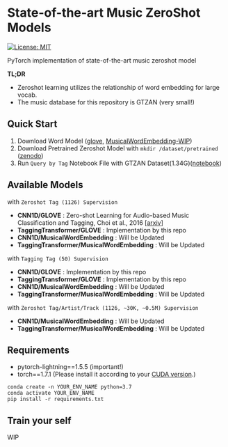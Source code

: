 # State-of-the-art Music ZeroShot Models
[![License: MIT](https://img.shields.io/badge/License-MIT-yellow.svg)](https://opensource.org/licenses/MIT)

PyTorch implementation of state-of-the-art music zeroshot model

**TL;DR**
- Zeroshot learning utilizes the relationship of word embedding for large vocab.
- The music database for this repository is GTZAN (very small!)

## Quick Start
1. Download Word Model ([glove](https://nlp.stanford.edu/data/glove.42B.300d.zip), [MusicalWordEmbedding-WIP](#))
2. Download Pretrained Zeroshot Model with `mkdir /dataset/pretrained` ([zenodo](https://zenodo.org/record/6395456))
3. Run `Query by Tag` Notebook File with GTZAN Dataset(1.34G)([notebook](https://github.com/SeungHeonDoh/music_zeroshot_models/blob/master/notebook/Query_by_Tag.ipynb))

## Available Models 

with `Zeroshot Tag (1126) Supervision`

- **CNN1D/GLOVE** : Zero-shot Learning for Audio-based Music Classification and Tagging, Choi et al., 2016 [[arxiv](https://arxiv.org/abs/1907.02670)]
- **TaggingTransformer/GLOVE** : Implementation by this repo
- **CNN1D/MusicalWordEmbedding** : Will be Updated
- **TaggingTransformer/MusicalWordEmbedding** : Will be Updated

with `Tagging Tag (50) Supervision`

- **CNN1D/GLOVE** : Implementation by this repo
- **TaggingTransformer/GLOVE** : Implementation by this repo
- **CNN1D/MusicalWordEmbedding** : Will be Updated
- **TaggingTransformer/MusicalWordEmbedding** : Will be Updated
    
with `Zeroshot Tag/Artist/Track (1126, ~30K, ~0.5M) Supervision`

- **CNN1D/MusicalWordEmbedding** : Will be Updated
- **TaggingTransformer/MusicalWordEmbedding** : Will be Updated

## Requirements
- pytorch-lightning==1.5.5 (important!)
- torch==1.7.1 (Please install it according to your [CUDA version](https://pytorch.org/get-started/previous-versions/#linux-and-windows-4).)
```
conda create -n YOUR_ENV_NAME python=3.7
conda activate YOUR_ENV_NAME
pip install -r requirements.txt
```

## Train your self
WIP